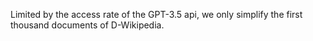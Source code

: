 Limited by the access rate of the GPT-3.5 api, we only simplify the first thousand documents of D-Wikipedia.
